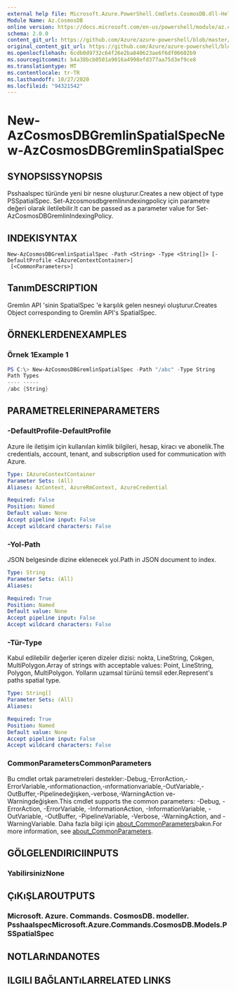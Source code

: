 ```yaml
---
external help file: Microsoft.Azure.PowerShell.Cmdlets.CosmosDB.dll-Help.xml
Module Name: Az.CosmosDB
online version: https://docs.microsoft.com/en-us/powershell/module/az.cosmosdb/new-azcosmosdbgremlinspatialspec
schema: 2.0.0
content_git_url: https://github.com/Azure/azure-powershell/blob/master/src/CosmosDB/CosmosDB/help/New-AzCosmosDBGremlinSpatialSpec.md
original_content_git_url: https://github.com/Azure/azure-powershell/blob/master/src/CosmosDB/CosmosDB/help/New-AzCosmosDBGremlinSpatialSpec.md
ms.openlocfilehash: 6cdb0d9732c64f26e2ba840623ae6f6df06602b9
ms.sourcegitcommit: b4a38bcb0501a9016a4998efd377aa75d3ef9ce8
ms.translationtype: MT
ms.contentlocale: tr-TR
ms.lasthandoff: 10/27/2020
ms.locfileid: "94321542"
---
```

# <span data-ttu-id="1f15b-101">New-AzCosmosDBGremlinSpatialSpec</span><span class="sxs-lookup"><span data-stu-id="1f15b-101">New-AzCosmosDBGremlinSpatialSpec</span></span>

## <span data-ttu-id="1f15b-102">SYNOPSIS</span><span class="sxs-lookup"><span data-stu-id="1f15b-102">SYNOPSIS</span></span>
<span data-ttu-id="1f15b-103">Psshaalspec türünde yeni bir nesne oluşturur.</span><span class="sxs-lookup"><span data-stu-id="1f15b-103">Creates a new object of type PSSpatialSpec.</span></span> <span data-ttu-id="1f15b-104">Set-Azcosmosdbgremlinındexingpolicy için parametre değeri olarak iletilebilir.</span><span class="sxs-lookup"><span data-stu-id="1f15b-104">It can be passed as a parameter value for Set-AzCosmosDBGremlinIndexingPolicy.</span></span>

## <span data-ttu-id="1f15b-105">INDEKI</span><span class="sxs-lookup"><span data-stu-id="1f15b-105">SYNTAX</span></span>

```
New-AzCosmosDBGremlinSpatialSpec -Path <String> -Type <String[]> [-DefaultProfile <IAzureContextContainer>]
 [<CommonParameters>]
```

## <span data-ttu-id="1f15b-106">Tanım</span><span class="sxs-lookup"><span data-stu-id="1f15b-106">DESCRIPTION</span></span>
<span data-ttu-id="1f15b-107">Gremlın API 'sinin SpatialSpec 'e karşılık gelen nesneyi oluşturur.</span><span class="sxs-lookup"><span data-stu-id="1f15b-107">Creates Object corresponding to Gremlin API's SpatialSpec.</span></span>

## <span data-ttu-id="1f15b-108">ÖRNEKLERDEN</span><span class="sxs-lookup"><span data-stu-id="1f15b-108">EXAMPLES</span></span>

### <span data-ttu-id="1f15b-109">Örnek 1</span><span class="sxs-lookup"><span data-stu-id="1f15b-109">Example 1</span></span>
```powershell
PS C:\> New-AzCosmosDBGremlinSpatialSpec -Path "/abc" -Type String
Path Types
---- -----
/abc {String}
```

## <span data-ttu-id="1f15b-110">PARAMETRELERINE</span><span class="sxs-lookup"><span data-stu-id="1f15b-110">PARAMETERS</span></span>

### <span data-ttu-id="1f15b-111">-DefaultProfile</span><span class="sxs-lookup"><span data-stu-id="1f15b-111">-DefaultProfile</span></span>
<span data-ttu-id="1f15b-112">Azure ile iletişim için kullanılan kimlik bilgileri, hesap, kiracı ve abonelik.</span><span class="sxs-lookup"><span data-stu-id="1f15b-112">The credentials, account, tenant, and subscription used for communication with Azure.</span></span>

```yaml
Type: IAzureContextContainer
Parameter Sets: (All)
Aliases: AzContext, AzureRmContext, AzureCredential

Required: False
Position: Named
Default value: None
Accept pipeline input: False
Accept wildcard characters: False
```

### <span data-ttu-id="1f15b-113">-Yol</span><span class="sxs-lookup"><span data-stu-id="1f15b-113">-Path</span></span>
<span data-ttu-id="1f15b-114">JSON belgesinde dizine eklenecek yol.</span><span class="sxs-lookup"><span data-stu-id="1f15b-114">Path in JSON document to index.</span></span>

```yaml
Type: String
Parameter Sets: (All)
Aliases:

Required: True
Position: Named
Default value: None
Accept pipeline input: False
Accept wildcard characters: False
```

### <span data-ttu-id="1f15b-115">-Tür</span><span class="sxs-lookup"><span data-stu-id="1f15b-115">-Type</span></span>
<span data-ttu-id="1f15b-116">Kabul edilebilir değerler içeren dizeler dizisi: nokta, LineString, Çokgen, MultiPolygon.</span><span class="sxs-lookup"><span data-stu-id="1f15b-116">Array of strings with acceptable values: Point, LineString, Polygon, MultiPolygon.</span></span>
<span data-ttu-id="1f15b-117">Yolların uzamsal türünü temsil eder.</span><span class="sxs-lookup"><span data-stu-id="1f15b-117">Represent's paths spatial type.</span></span>

```yaml
Type: String[]
Parameter Sets: (All)
Aliases:

Required: True
Position: Named
Default value: None
Accept pipeline input: False
Accept wildcard characters: False
```

### <span data-ttu-id="1f15b-118">CommonParameters</span><span class="sxs-lookup"><span data-stu-id="1f15b-118">CommonParameters</span></span>
<span data-ttu-id="1f15b-119">Bu cmdlet ortak parametreleri destekler:-Debug,-ErrorAction,-ErrorVariable,-ınformationaction,-ınformationvariable,-OutVariable,-OutBuffer,-Pipelinedeğişken,-verbose,-WarningAction ve-Warningdeğişken.</span><span class="sxs-lookup"><span data-stu-id="1f15b-119">This cmdlet supports the common parameters: -Debug, -ErrorAction, -ErrorVariable, -InformationAction, -InformationVariable, -OutVariable, -OutBuffer, -PipelineVariable, -Verbose, -WarningAction, and -WarningVariable.</span></span> <span data-ttu-id="1f15b-120">Daha fazla bilgi için [about_CommonParameters](http://go.microsoft.com/fwlink/?LinkID=113216)bakın.</span><span class="sxs-lookup"><span data-stu-id="1f15b-120">For more information, see [about_CommonParameters](http://go.microsoft.com/fwlink/?LinkID=113216).</span></span>

## <span data-ttu-id="1f15b-121">GÖLGELENDIRICI</span><span class="sxs-lookup"><span data-stu-id="1f15b-121">INPUTS</span></span>

### <span data-ttu-id="1f15b-122">Yabilirsiniz</span><span class="sxs-lookup"><span data-stu-id="1f15b-122">None</span></span>

## <span data-ttu-id="1f15b-123">ÇıKıŞLAR</span><span class="sxs-lookup"><span data-stu-id="1f15b-123">OUTPUTS</span></span>

### <span data-ttu-id="1f15b-124">Microsoft. Azure. Commands. CosmosDB. modeller. Psshaalspec</span><span class="sxs-lookup"><span data-stu-id="1f15b-124">Microsoft.Azure.Commands.CosmosDB.Models.PSSpatialSpec</span></span>

## <span data-ttu-id="1f15b-125">NOTLARıNDA</span><span class="sxs-lookup"><span data-stu-id="1f15b-125">NOTES</span></span>

## <span data-ttu-id="1f15b-126">ILGILI BAĞLANTıLAR</span><span class="sxs-lookup"><span data-stu-id="1f15b-126">RELATED LINKS</span></span>
